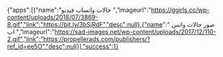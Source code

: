 {"apps":[{"name":"حالات واتساب فيديو ","imageurl":"https://ggirls.cc/wp-content/uploads/2018/07/3869-8.gif","link":"https://bit.ly/3bSjRdF","desc":null},{"name":" صور حالات واتس اب ","imageurl":"https://sad-images.net/wp-content/uploads/2017/12/110-2.gif","link":"https://propellerads.com/publishers/?ref_id=ee5O","desc":null}],"success":1}
